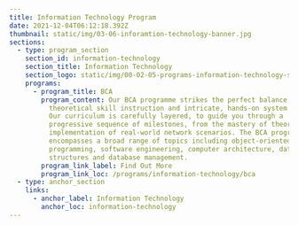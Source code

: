 ```yaml
---
title: Information Technology Program
date: 2021-12-04T06:12:18.392Z
thumbnail: static/img/03-06-inforamtion-technology-banner.jpg
sections:
  - type: program_section
    section_id: information-technology
    section_title: Information Technology
    section_logo: static/img/00-02-05-programs-information-technology-solid.svg
    programs:
      - program_title: BCA
        program_content: Our BCA programme strikes the perfect balance between
          theoretical skill instruction and intricate, hands-on system design.
          Our curriculum is carefully layered, to guide you through a
          progressive sequence of milestones, from the mastery of theory to the
          implementation of real-world network scenarios. The BCA programme
          encompasses a broad range of topics including object-oriented
          programming, software engineering, computer architecture, data
          structures and database management.
        program_link_label: Find Out More
        program_link_loc: /programs/information-technology/bca
  - type: anchor_section
    links:
      - anchor_label: Information Technology
        anchor_loc: information-technology
---
```

